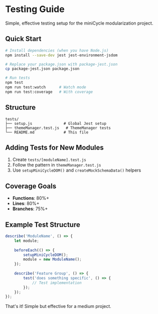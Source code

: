 # Testing Guide

Simple, effective testing setup for the miniCycle modularization project.

## Quick Start

```bash
# Install dependencies (when you have Node.js)
npm install --save-dev jest jest-environment-jsdom

# Replace your package.json with package-jest.json
cp package-jest.json package.json

# Run tests
npm test
npm run test:watch      # Watch mode
npm run test:coverage   # With coverage
```

## Structure

```
tests/
├── setup.js              # Global Jest setup
├── themeManager.test.js   # ThemeManager tests  
└── README.md             # This file
```

## Adding Tests for New Modules

1. Create `tests/[moduleName].test.js`
2. Follow the pattern in `themeManager.test.js`
3. Use `setupMiniCycleDOM()` and `createMockSchemaData()` helpers

## Coverage Goals

- **Functions**: 80%+
- **Lines**: 80%+
- **Branches**: 75%+

## Example Test Structure

```javascript
describe('ModuleName', () => {
    let module;
    
    beforeEach(() => {
        setupMiniCycleDOM();
        module = new ModuleName();
    });
    
    describe('Feature Group', () => {
        test('does something specific', () => {
            // Test implementation
        });
    });
});
```

That's it! Simple but effective for a medium project.
